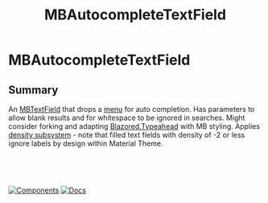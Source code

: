 ﻿---
uid: C.MBAutocompleteTextField
title: MBAutocompleteTextField
---
# MBAutocompleteTextField

## Summary

An [MBTextField](xref:C.MBTextField) that drops a [menu](xref:C.MBMenu) for auto completion. Has parameters to allow blank results and for whitespace to be ignored in searches. Might consider forking and adapting [Blazored.Typeahead](https://github.com/Blazored/Typeahead) with MB styling. 
Applies [density subsystem](xref:A.Density) - note that filled text fields with density of -2 or less ignore labels by design within Material Theme.

&nbsp;

&nbsp;

[![Components](https://img.shields.io/static/v1?label=Components&message=Plus&color=red)](xref:A.PlusComponents)
[![Docs](https://img.shields.io/static/v1?label=API%20Documentation&message=MBAutocompleteTextField&color=brightgreen)](xref:BlazorMdc.MBAutocompleteTextField)